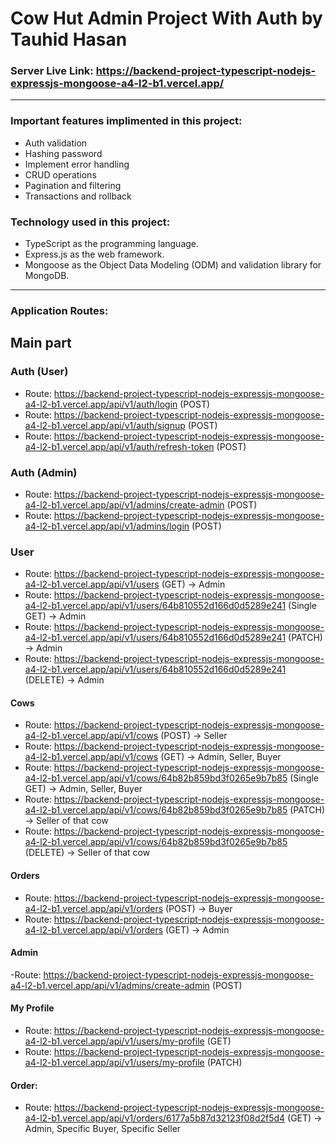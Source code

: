 # Cow Hut Admin Project With Auth by Tauhid Hasan

### Server Live Link: https://backend-project-typescript-nodejs-expressjs-mongoose-a4-l2-b1.vercel.app/
---
### Important features implimented in this project:

- Auth validation
- Hashing password
- Implement error handling
- CRUD operations
- Pagination and filtering
- Transactions and rollback

### Technology used in this project:

- TypeScript as the programming language.
- Express.js as the web framework.
- Mongoose as the Object Data Modeling (ODM) and validation library for MongoDB.
---
### Application Routes:
  
  ## Main part
  
   ### Auth (User)
   - Route: https://backend-project-typescript-nodejs-expressjs-mongoose-a4-l2-b1.vercel.app/api/v1/auth/login (POST)
   - Route: https://backend-project-typescript-nodejs-expressjs-mongoose-a4-l2-b1.vercel.app/api/v1/auth/signup (POST)
   - Route:  https://backend-project-typescript-nodejs-expressjs-mongoose-a4-l2-b1.vercel.app/api/v1/auth/refresh-token (POST)

   ### Auth (Admin)
   - Route: https://backend-project-typescript-nodejs-expressjs-mongoose-a4-l2-b1.vercel.app/api/v1/admins/create-admin (POST)
   - Route: https://backend-project-typescript-nodejs-expressjs-mongoose-a4-l2-b1.vercel.app/api/v1/admins/login (POST)
   
   ### User
   - Route: https://backend-project-typescript-nodejs-expressjs-mongoose-a4-l2-b1.vercel.app/api/v1/users (GET) → Admin
   - Route: https://backend-project-typescript-nodejs-expressjs-mongoose-a4-l2-b1.vercel.app/api/v1/users/64b810552d166d0d5289e241 (Single GET) → Admin
   - Route: https://backend-project-typescript-nodejs-expressjs-mongoose-a4-l2-b1.vercel.app/api/v1/users/64b810552d166d0d5289e241 (PATCH) → Admin
   - Route: https://backend-project-typescript-nodejs-expressjs-mongoose-a4-l2-b1.vercel.app/api/v1/users/64b810552d166d0d5289e241 (DELETE) → Admin

   #### Cows
   - Route: https://backend-project-typescript-nodejs-expressjs-mongoose-a4-l2-b1.vercel.app/api/v1/cows (POST) → Seller
   - Route: https://backend-project-typescript-nodejs-expressjs-mongoose-a4-l2-b1.vercel.app/api/v1/cows (GET) → Admin, Seller, Buyer
   - Route: https://backend-project-typescript-nodejs-expressjs-mongoose-a4-l2-b1.vercel.app/api/v1/cows/64b82b859bd3f0265e9b7b85 (Single GET) → Admin, Seller, Buyer
   - Route: https://backend-project-typescript-nodejs-expressjs-mongoose-a4-l2-b1.vercel.app/api/v1/cows/64b82b859bd3f0265e9b7b85 (PATCH) → Seller of that cow
   - Route: https://backend-project-typescript-nodejs-expressjs-mongoose-a4-l2-b1.vercel.app/api/v1/cows/64b82b859bd3f0265e9b7b85 (DELETE) → Seller of that cow

   #### Orders
   - Route: https://backend-project-typescript-nodejs-expressjs-mongoose-a4-l2-b1.vercel.app/api/v1/orders (POST) → Buyer
   - Route: https://backend-project-typescript-nodejs-expressjs-mongoose-a4-l2-b1.vercel.app/api/v1/orders (GET) → Admin

#### Admin
   -Route: https://backend-project-typescript-nodejs-expressjs-mongoose-a4-l2-b1.vercel.app/api/v1/admins/create-admin (POST)

#### My Profile
- Route: https://backend-project-typescript-nodejs-expressjs-mongoose-a4-l2-b1.vercel.app/api/v1/users/my-profile (GET)
- Route: https://backend-project-typescript-nodejs-expressjs-mongoose-a4-l2-b1.vercel.app/api/v1/users/my-profile (PATCH)

#### Order:
 - Route: https://backend-project-typescript-nodejs-expressjs-mongoose-a4-l2-b1.vercel.app/api/v1/orders/6177a5b87d32123f08d2f5d4 (GET) → Admin, Specific Buyer, Specific Seller
